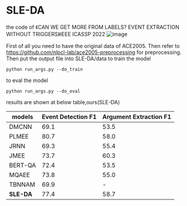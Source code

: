 # SLE-DA

the code of 《CAN WE GET MORE FROM LABELS? EVENT EXTRACTION WITHOUT TRIGGERS》IEEE ICASSP 2022
![image](https://user-images.githubusercontent.com/33051998/148490563-6a1300d1-8203-44a8-8805-890e20e68dd2.png)

First of all you need to have the original data of ACE2005. Then refer to https://github.com/nlpcl-lab/ace2005-preprocessing for preprocessing. Then put the output file into SLE-DA/data
to train the model 
```
python run_args.py --do_train
```
to eval the model
```
python run_args.py --do_eval
```
results are shown at below table,ours(SLE-DA)

| models  | Event Detection F1 | Argument Extraction F1 |
| ------- | ------------------ | ---------------------- |
| DMCNN   | 69.1               | 53.5                   |
| PLMEE   | 80.7               | 58.0                   |
| JRNN    | 69.3               | 55.4                   |
| JMEE    | 73.7               | 60.3                   |
| BERT-QA | 72.4               | 53.5                   |
| MQAEE   | 73.8               | 55.0                   |
| TBNNAM  | 69.9               | -                      |
| **SLE-DA**  | 77.4               | 58.7                   |

